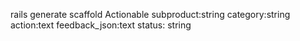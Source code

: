 rails generate scaffold Actionable subproduct:string category:string action:text feedback_json:text status: string
